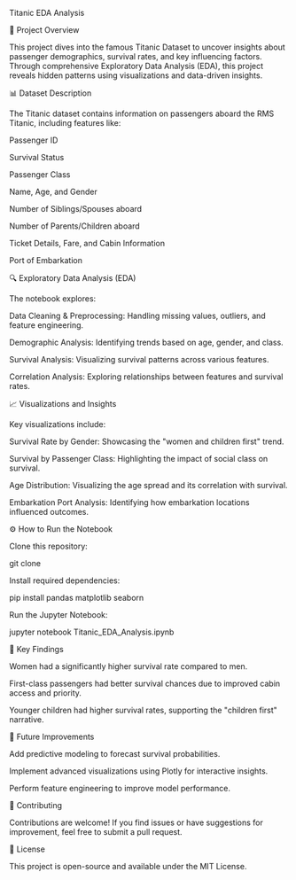Titanic EDA Analysis

🚢 Project Overview

This project dives into the famous Titanic Dataset to uncover insights about passenger demographics, survival rates, and key influencing factors. Through comprehensive Exploratory Data Analysis (EDA), this project reveals hidden patterns using visualizations and data-driven insights.

📊 Dataset Description

The Titanic dataset contains information on passengers aboard the RMS Titanic, including features like:

Passenger ID

Survival Status

Passenger Class

Name, Age, and Gender

Number of Siblings/Spouses aboard

Number of Parents/Children aboard

Ticket Details, Fare, and Cabin Information

Port of Embarkation

🔍 Exploratory Data Analysis (EDA)

The notebook explores:

Data Cleaning & Preprocessing: Handling missing values, outliers, and feature engineering.

Demographic Analysis: Identifying trends based on age, gender, and class.

Survival Analysis: Visualizing survival patterns across various features.

Correlation Analysis: Exploring relationships between features and survival rates.

📈 Visualizations and Insights

Key visualizations include:

Survival Rate by Gender: Showcasing the "women and children first" trend.

Survival by Passenger Class: Highlighting the impact of social class on survival.

Age Distribution: Visualizing the age spread and its correlation with survival.

Embarkation Port Analysis: Identifying how embarkation locations influenced outcomes.

⚙️ How to Run the Notebook

Clone this repository:

git clone <repository-url>

Install required dependencies:

pip install pandas matplotlib seaborn

Run the Jupyter Notebook:

jupyter notebook Titanic_EDA_Analysis.ipynb

📌 Key Findings

Women had a significantly higher survival rate compared to men.

First-class passengers had better survival chances due to improved cabin access and priority.

Younger children had higher survival rates, supporting the "children first" narrative.

🚀 Future Improvements

Add predictive modeling to forecast survival probabilities.

Implement advanced visualizations using Plotly for interactive insights.

Perform feature engineering to improve model performance.

🤝 Contributing

Contributions are welcome! If you find issues or have suggestions for improvement, feel free to submit a pull request.

📜 License

This project is open-source and available under the MIT License.
